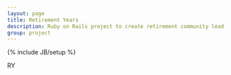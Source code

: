 ```yaml
---
layout: page
title: Retirement Years
description: Ruby on Rails project to create retirement community lead generation
group: project
---
```

{% include JB/setup %}

RY
